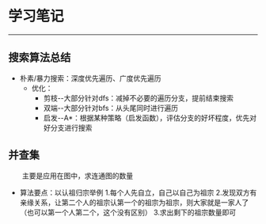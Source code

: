 # 学习笔记

***

## 搜索算法总结

- 朴素/暴力搜索：深度优先遍历、广度优先遍历
  - 优化：
    - 剪枝--大部分针对dfs：减掉不必要的遍历分支，提前结束搜索
    - 双端--大部分针对bfs：从头尾同时进行遍历
    - 启发--A*：根据某种策略（启发函数），评估分支的好坏程度，优先对好分支进行搜索

## 并查集

&ensp;&ensp;&ensp;&ensp;主要是应用在图中，求连通图的数量

- 算法要点：以认祖归宗举例
  1.每个人先自立，自己以自己为祖宗
  2.发现双方有亲缘关系，让第二个人的祖宗认第一个的祖宗为祖宗，则大家就是一家人了（也可以第一个人第二个，这个没有区别）
  3.求出剩下的祖宗数量即可